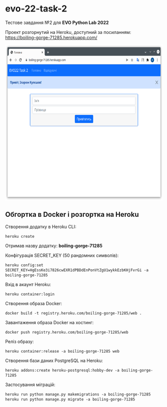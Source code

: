 # evo-22-task-2

Тестове завдання №2 для __EVO Python Lab 2022__

Проект розгорнутий на Heroku, доступний за посиланням: https://boiling-gorge-71285.herokuapp.com/

<p align="center">
	<img src="./screenshot.png" height="500px"/>
</p>

## Обгортка в Docker i розгортка на Heroku

Створення додатку в Heroku CLI:
```
heroku create
```

Отримав назву додатку: __boiling-gorge-71285__

Конфiгурацiя SECRET_KEY (50 рандомних символiв):
```
heroku config:set SECRET_KEY=HgEssKe3i7826cwEXR1dPBDdEnPonVtZgU1wykkEzbKHjFvrGi -a boiling-gorge-71285
```

Вхiд в акаунт Heroku:
```
heroku container:login
```

Створення образа Docker:
```
docker build -t registry.heroku.com/boiling-gorge-71285/web .
```

Завантаження образа Docker на хостинг:
```
docker push registry.heroku.com/boiling-gorge-71285/web
```

Релiз образу:
```
heroku container:release -a boiling-gorge-71285 web
```

Створення бази даних PostgreSQL на Heroku:
```
heroku addons:create heroku-postgresql:hobby-dev -a boiling-gorge-71285
```

Застосування мiграцiй:
```
heroku run python manage.py makemigrations -a boiling-gorge-71285
heroku run python manage.py migrate -a boiling-gorge-71285
```